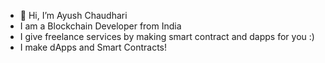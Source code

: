 - 👋 Hi, I’m Ayush Chaudhari
- I am a Blockchain Developer from India
- I give freelance services by making smart contract and dapps for you :)
- I make dApps and Smart Contracts!
